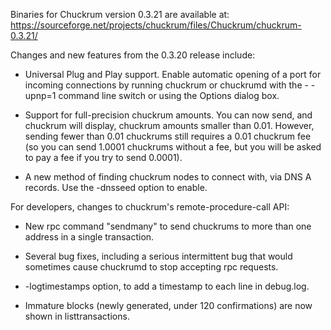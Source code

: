 Binaries for Chuckrum version 0.3.21 are available at:
  https://sourceforge.net/projects/chuckrum/files/Chuckrum/chuckrum-0.3.21/

Changes and new features from the 0.3.20 release include:

* Universal Plug and Play support.  Enable automatic opening of a port for incoming connections by running chuckrum or chuckrumd with the - -upnp=1 command line switch or using the Options dialog box.

* Support for full-precision chuckrum amounts.  You can now send, and chuckrum will display, chuckrum amounts smaller than 0.01.  However, sending fewer than 0.01 chuckrums still requires a 0.01 chuckrum fee (so you can send 1.0001 chuckrums without a fee, but you will be asked to pay a fee if you try to send 0.0001).

* A new method of finding chuckrum nodes to connect with, via DNS A records. Use the -dnsseed option to enable.

For developers, changes to chuckrum's remote-procedure-call API:

* New rpc command "sendmany" to send chuckrums to more than one address in a single transaction.

* Several bug fixes, including a serious intermittent bug that would sometimes cause chuckrumd to stop accepting rpc requests. 

* -logtimestamps option, to add a timestamp to each line in debug.log.

* Immature blocks (newly generated, under 120 confirmations) are now shown in listtransactions.
